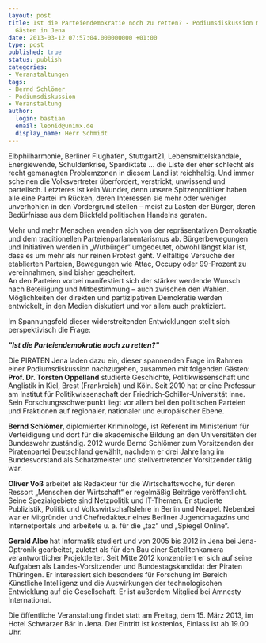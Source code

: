 ```yaml
---
layout: post
title: Ist die Parteiendemokratie noch zu retten? - Podiumsdiskussion mit prominenten
  Gästen in Jena
date: 2013-03-12 07:57:04.000000000 +01:00
type: post
published: true
status: publish
categories:
- Veranstaltungen
tags:
- Bernd Schlömer
- Podiumsdiskussion
- Veranstaltung
author:
  login: bastian
  email: leonid@unimx.de
  display_name: Herr Schmidt
---
```

Elbphilharmonie, Berliner Flughafen, Stuttgart21, Lebensmittelskandale, Energiewende, Schuldenkrise, Spardiktate ... die Liste der eher schlecht als recht gemanagten Problemzonen in diesem Land ist reichhaltig. Und immer scheinen die Volksvertreter überfordert, verstrickt, unwissend und parteiisch. Letzteres ist kein Wunder, denn unsere Spitzenpolitiker haben alle eine Partei im Rücken, deren Interessen sie mehr oder weniger unverhohlen in den Vordergrund stellen – meist zu Lasten der Bürger, deren Bedürfnisse aus dem Blickfeld politischen Handelns geraten.

Mehr und mehr Menschen wenden sich von der repräsentativen Demokratie und dem traditionellen Parteienparlamentarismus ab. Bürgerbewegungen und Initiativen werden in &bdquo;Wutbürger&ldquo; umgedeutet, obwohl längst klar ist, dass es um mehr als nur reinen Protest geht. Vielfältige Versuche der etablierten Parteien, Bewegungen wie Attac, Occupy oder 99-Prozent zu vereinnahmen, sind bisher gescheitert.<br />
An den Parteien vorbei manifestiert sich der stärker werdende Wunsch nach Beteiligung und Mitbestimmung – auch zwischen den Wahlen. Möglichkeiten der direkten und partizipativen Demokratie werden entwickelt, in den Medien diskutiert und vor allem auch praktiziert.

Im Spannungsfeld dieser widerstreitenden Entwicklungen stellt sich perspektivisch die Frage:

_**"Ist die Parteiendemokratie noch zu retten?"**_

Die PIRATEN Jena laden dazu ein, dieser spannenden Frage im Rahmen einer Podiumsdiskussion nachzugehen, zusammen mit folgenden Gästen:
**Prof. Dr. Torsten Oppelland** studierte Geschichte, Politikwissenschaft und Anglistik in Kiel, Brest (Frankreich) und Köln. Seit 2010 hat er eine Professur am Institut für Politikwissenschaft der Friedrich-Schiller-Universität inne. Sein Forschungsschwerpunkt liegt vor allem bei den politischen Parteien und Fraktionen auf regionaler, nationaler und europäischer Ebene.

**Bernd Schlömer**, diplomierter Kriminologe, ist Referent im Ministerium für Verteidigung und dort für die akademische Bildung an den Universitäten der Bundeswehr zuständig. 2012 wurde Bernd Schlömer zum Vorsitzenden der Piratenpartei Deutschland gewählt, nachdem er drei Jahre lang im Bundesvorstand als Schatzmeister und stellvertretender Vorsitzender tätig war.

**Oliver Voß** arbeitet als Redakteur für die Wirtschaftswoche, für deren Ressort &bdquo;Menschen der Wirtschaft&ldquo; er regelmäßig Beiträge veröffentlicht. Seine Spezialgebiete sind Netzpolitik und IT-Themen. Er studierte Publizistik, Politik und Volkswirtschaftslehre in Berlin und Neapel. Nebenbei war er Mitgründer und Chefredakteur eines Berliner Jugendmagazins und Internetportals und arbeitete u. a. für die &bdquo;taz&ldquo; und &bdquo;Spiegel Online&ldquo;.

**Gerald Albe** hat Informatik studiert und von 2005 bis 2012 in Jena bei Jena-Optronik gearbeitet, zuletzt als für den Bau einer Satellitenkamera verantwortlicher Projektleiter. Seit Mitte 2012 konzentriert er sich auf seine Aufgaben als Landes-Vorsitzender und Bundestagskandidat der Piraten Thüringen. Er interessiert sich besonders für Forschung im Bereich Künstliche Intelligenz und die Auswirkungen der technologischen Entwicklung auf die Gesellschaft. Er ist außerdem Mitglied bei Amnesty International.

Die öffentliche Veranstaltung findet statt am Freitag, dem 15. März 2013, im Hotel Schwarzer Bär in Jena. Der Eintritt ist kostenlos, Einlass ist ab 19.00 Uhr.

